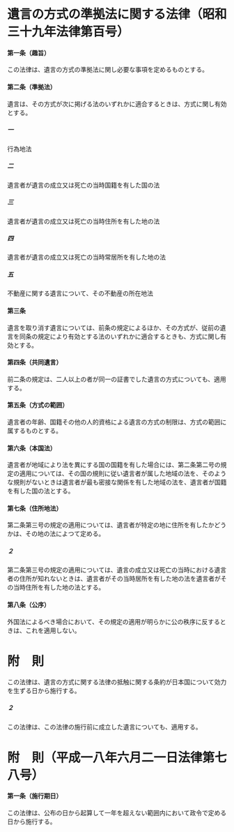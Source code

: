 # 遺言の方式の準拠法に関する法律（昭和三十九年法律第百号）
#### 第一条（趣旨）
この法律は、遺言の方式の準拠法に関し必要な事項を定めるものとする。
#### 第二条（準拠法）
遺言は、その方式が次に掲げる法のいずれかに適合するときは、方式に関し有効とする。
##### 一
行為地法
##### 二
遺言者が遺言の成立又は死亡の当時国籍を有した国の法
##### 三
遺言者が遺言の成立又は死亡の当時住所を有した地の法
##### 四
遺言者が遺言の成立又は死亡の当時常居所を有した地の法
##### 五
不動産に関する遺言について、その不動産の所在地法
#### 第三条
遺言を取り消す遺言については、前条の規定によるほか、その方式が、従前の遺言を同条の規定により有効とする法のいずれかに適合するときも、方式に関し有効とする。
#### 第四条（共同遺言）
前二条の規定は、二人以上の者が同一の証書でした遺言の方式についても、適用する。
#### 第五条（方式の範囲）
遺言者の年齢、国籍その他の人的資格による遺言の方式の制限は、方式の範囲に属するものとする。
#### 第六条（本国法）
遺言者が地域により法を異にする国の国籍を有した場合には、第二条第二号の規定の適用については、その国の規則に従い遺言者が属した地域の法を、そのような規則がないときは遺言者が最も密接な関係を有した地域の法を、遺言者が国籍を有した国の法とする。
#### 第七条（住所地法）
第二条第三号の規定の適用については、遺言者が特定の地に住所を有したかどうかは、その地の法によつて定める。
##### ２
第二条第三号の規定の適用については、遺言の成立又は死亡の当時における遺言者の住所が知れないときは、遺言者がその当時居所を有した地の法を遺言者がその当時住所を有した地の法とする。
#### 第八条（公序）
外国法によるべき場合において、その規定の適用が明らかに公の秩序に反するときは、これを適用しない。
# 附　則
この法律は、遺言の方式に関する法律の抵触に関する条約が日本国について効力を生ずる日から施行する。
##### ２
この法律は、この法律の施行前に成立した遺言についても、適用する。
# 附　則（平成一八年六月二一日法律第七八号）
#### 第一条（施行期日）
この法律は、公布の日から起算して一年を超えない範囲内において政令で定める日から施行する。
